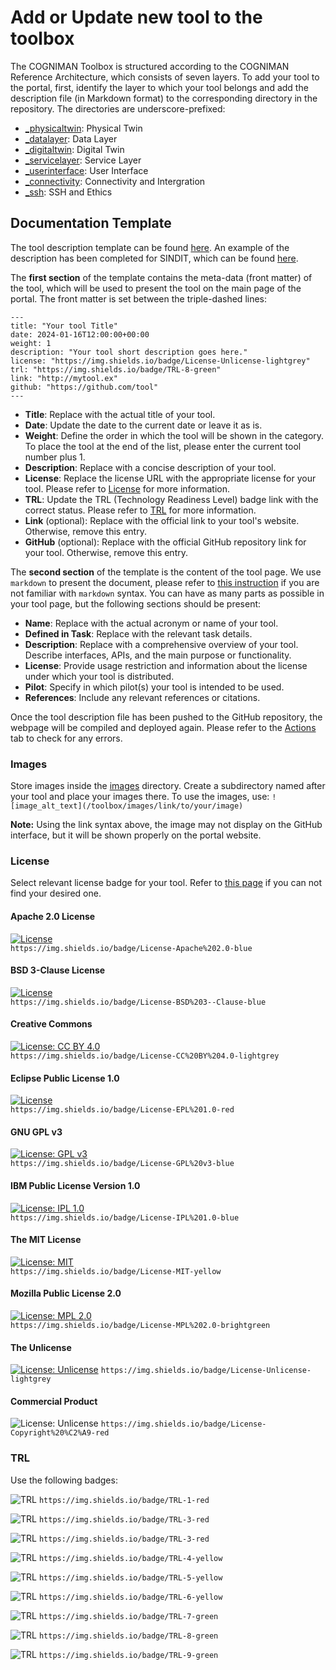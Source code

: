 # Add or Update new tool to the toolbox
The COGNIMAN Toolbox is structured according to the COGNIMAN Reference Architecture, which consists of seven layers. To add your tool to the portal, first, identify the layer to which your tool belongs and add the description file (in Markdown format) to the corresponding directory in the repository. The directories are underscore-prefixed:
- [_physicaltwin](/_physicaltwin): Physical Twin
- [_datalayer](/_datalayer): Data Layer
- [_digitaltwin](/_digitaltwin): Digital Twin 
- [_servicelayer](/_digitaltwin): Service Layer
- [_userinterface](/_userinterface): User Interface
- [_connectivity](/_connectivity): Connectivity and Intergration
- [_ssh](/_connectivity): SSH and Ethics

## Documentation Template
The tool description template can be found [here](/documentation/example_tool_template.md). An example of the description has been completed for SINDIT, which can be found [here](/_digitaltwin/sindit.md).

The **first section** of the template contains the meta-data (front matter) of the tool, which will be used to present the tool on the main page of the portal. The front matter is set between the triple-dashed lines:

```
---
title: "Your tool Title"
date: 2024-01-16T12:00:00+00:00
weight: 1
description: "Your tool short description goes here."
license: "https://img.shields.io/badge/License-Unlicense-lightgrey"
trl: "https://img.shields.io/badge/TRL-8-green"
link: "http://mytool.ex"
github: "https://github.com/tool"
---
```
- **Title**: Replace with the actual title of your tool.
- **Date**: Update the date to the current date or leave it as is.
- **Weight**: Define the order in which the tool will be shown in the category. To place the tool at the end of the list, please enter the current tool number plus 1.
- **Description**: Replace with a concise description of your tool.
- **License**: Replace the license URL with the appropriate license for your tool. Please refer to [License](#license) for more information.
- **TRL**: Update the TRL (Technology Readiness Level) badge link with the correct status. Please refer to [TRL](#trl) for more information.
- **Link** (optional): Replace with the official link to your tool's website. Otherwise, remove this entry.
- **GitHub** (optional): Replace with the official GitHub repository link for your tool. Otherwise, remove this entry.

The **second section** of the template is the content of the tool page. We use `markdown` to present the document, please refer to [this instruction](https://www.markdownguide.org/basic-syntax/) if you are not familiar with `markdown` syntax. You can have as many parts as possible in your tool page, but the following sections should be present:
- **Name**: Replace with the actual acronym or name of your tool.
- **Defined in Task**: Replace with the relevant task details.
- **Description**: Replace with a comprehensive overview of your tool. Describe interfaces, APIs, and the main purpose or functionality.
- **License**: Provide usage restriction and information about the license under which your tool is distributed.
- **Pilot**: Specify in which pilot(s) your tool is intended to be used.
- **References**: Include any relevant references or citations.

Once the tool description file has been pushed to the GitHub repository, the webpage will be compiled and deployed again. Please refer to the [Actions](https://github.com/COGNIMANEU/toolbox/actions) tab to check for any errors.

### Images
Store images inside the [images](/images) directory. Create a subdirectory named after your tool and place your images there. To use the images, use:
`![image_alt_text](/toolbox/images/link/to/your/image)` 

**Note:** Using the link syntax above, the image may not display on the GitHub interface, but it will be shown properly on the portal website.

### License
Select relevant license badge for your tool. Refer to [this page](https://gist.github.com/kofiav/c1059e1075b67582e86b07aa9759e20d) if you can not find your desired one.

#### Apache 2.0 License
[![License](https://img.shields.io/badge/License-Apache%202.0-yellowgreen.svg)](https://opensource.org/licenses/Apache-2.0)  
`https://img.shields.io/badge/License-Apache%202.0-blue`

#### BSD 3-Clause License
[![License](https://img.shields.io/badge/License-BSD%203--Clause-orange.svg)](https://opensource.org/licenses/BSD-3-Clause)  
`https://img.shields.io/badge/License-BSD%203--Clause-blue`

#### Creative Commons
[![License: CC BY 4.0](https://img.shields.io/badge/License-CC%20BY%204.0-lightgrey.svg)](https://creativecommons.org/licenses/by/4.0/)  
`https://img.shields.io/badge/License-CC%20BY%204.0-lightgrey`

#### Eclipse Public License 1.0
[![License](https://img.shields.io/badge/License-EPL%201.0-red.svg)](https://opensource.org/licenses/EPL-1.0)  
`https://img.shields.io/badge/License-EPL%201.0-red`

#### GNU GPL v3
[![License: GPL v3](https://img.shields.io/badge/License-GPL%20v3-blue.svg)](https://www.gnu.org/licenses/gpl-3.0)  
`https://img.shields.io/badge/License-GPL%20v3-blue`

#### IBM Public License Version 1.0
[![License: IPL 1.0](https://img.shields.io/badge/License-IPL%201.0-blue.svg)](https://opensource.org/licenses/IPL-1.0)  
`https://img.shields.io/badge/License-IPL%201.0-blue`

#### The MIT License
[![License: MIT](https://img.shields.io/badge/License-MIT-yellow.svg)](https://opensource.org/licenses/MIT)  
`https://img.shields.io/badge/License-MIT-yellow`

#### Mozilla Public License 2.0
[![License: MPL 2.0](https://img.shields.io/badge/License-MPL%202.0-brightgreen.svg)](https://opensource.org/licenses/MPL-2.0)  
`https://img.shields.io/badge/License-MPL%202.0-brightgreen`

#### The Unlicense
[![License: Unlicense](https://img.shields.io/badge/License-Unlicense-lightgrey)](http://unlicense.org)
`https://img.shields.io/badge/License-Unlicense-lightgrey`

#### Commercial Product
![License: Unlicense](https://img.shields.io/badge/License-Copyright%20%C2%A9-red)
`https://img.shields.io/badge/License-Copyright%20%C2%A9-red`

### TRL
Use the following badges:

![TRL](https://img.shields.io/badge/TRL-1-red)
`https://img.shields.io/badge/TRL-1-red`

![TRL](https://img.shields.io/badge/TRL-2-red)
`https://img.shields.io/badge/TRL-3-red`

![TRL](https://img.shields.io/badge/TRL-3-red)
`https://img.shields.io/badge/TRL-3-red`

![TRL](https://img.shields.io/badge/TRL-4-yellow)
`https://img.shields.io/badge/TRL-4-yellow`

![TRL](https://img.shields.io/badge/TRL-5-yellow)
`https://img.shields.io/badge/TRL-5-yellow`

![TRL](https://img.shields.io/badge/TRL-6-yellow)
`https://img.shields.io/badge/TRL-6-yellow`

![TRL](https://img.shields.io/badge/TRL-7-green)
`https://img.shields.io/badge/TRL-7-green`

![TRL](https://img.shields.io/badge/TRL-8-green)
`https://img.shields.io/badge/TRL-8-green`

![TRL](https://img.shields.io/badge/TRL-9-green)
`https://img.shields.io/badge/TRL-9-green`
